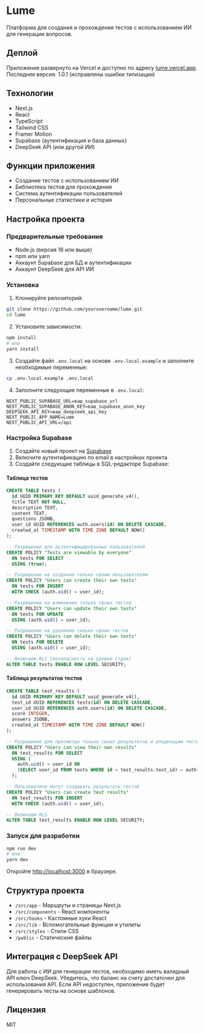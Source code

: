 # Lume

Платформа для создания и прохождения тестов с использованием ИИ для генерации вопросов.

## Деплой

Приложение развернуто на Vercel и доступно по адресу [lume.vercel.app](https://lume.vercel.app).
Последняя версия: 1.0.1 (исправлены ошибки типизации)

## Технологии

- Next.js
- React
- TypeScript
- Tailwind CSS
- Framer Motion
- Supabase (аутентификация и база данных)
- DeepSeek API (или другой ИИ)

## Функции приложения

- Создание тестов с использованием ИИ
- Библиотека тестов для прохождения
- Система аутентификации пользователей
- Персональные статистики и история

## Настройка проекта

### Предварительные требования

- Node.js (версия 18 или выше)
- npm или yarn
- Аккаунт Supabase для БД и аутентификации
- Аккаунт DeepSeek для API ИИ

### Установка

1. Клонируйте репозиторий:
```bash
git clone https://github.com/yourusername/lume.git
cd lume
```

2. Установите зависимости:
```bash
npm install
# или
yarn install
```

3. Создайте файл `.env.local` на основе `.env.local.example` и заполните необходимые переменные:
```bash
cp .env.local.example .env.local
```

4. Заполните следующие переменные в `.env.local`:
```
NEXT_PUBLIC_SUPABASE_URL=ваш_supabase_url
NEXT_PUBLIC_SUPABASE_ANON_KEY=ваш_supabase_anon_key
DEEPSEEK_API_KEY=ваш_deepseek_api_key
NEXT_PUBLIC_APP_NAME=Lume
NEXT_PUBLIC_API_URL=/api
```

### Настройка Supabase

1. Создайте новый проект на [Supabase](https://supabase.com/)
2. Включите аутентификацию по email в настройках проекта
3. Создайте следующие таблицы в SQL-редакторе Supabase:

#### Таблица тестов
```sql
CREATE TABLE tests (
  id UUID PRIMARY KEY DEFAULT uuid_generate_v4(),
  title TEXT NOT NULL,
  description TEXT,
  content TEXT,
  questions JSONB,
  user_id UUID REFERENCES auth.users(id) ON DELETE CASCADE,
  created_at TIMESTAMP WITH TIME ZONE DEFAULT NOW()
);

-- Разрешение для аутентифицированных пользователей
CREATE POLICY "Tests are viewable by everyone" 
  ON tests FOR SELECT 
  USING (true);

-- Разрешение на создание только своим пользователям
CREATE POLICY "Users can create their own tests" 
  ON tests FOR INSERT 
  WITH CHECK (auth.uid() = user_id);

-- Разрешение на изменение только своих тестов
CREATE POLICY "Users can update their own tests" 
  ON tests FOR UPDATE 
  USING (auth.uid() = user_id);

-- Разрешение на удаление только своих тестов
CREATE POLICY "Users can delete their own tests" 
  ON tests FOR DELETE 
  USING (auth.uid() = user_id);

-- Включаем RLS (безопасность на уровне строк)
ALTER TABLE tests ENABLE ROW LEVEL SECURITY;
```

#### Таблица результатов тестов
```sql
CREATE TABLE test_results (
  id UUID PRIMARY KEY DEFAULT uuid_generate_v4(),
  test_id UUID REFERENCES tests(id) ON DELETE CASCADE,
  user_id UUID REFERENCES auth.users(id) ON DELETE CASCADE,
  score INTEGER,
  answers JSONB,
  created_at TIMESTAMP WITH TIME ZONE DEFAULT NOW()
);

-- Разрешение для просмотра только своих результатов и владельцам тестов
CREATE POLICY "Users can view their own results" 
  ON test_results FOR SELECT 
  USING (
    auth.uid() = user_id OR 
    (SELECT user_id FROM tests WHERE id = test_results.test_id) = auth.uid()
  );

-- Пользователи могут создавать результаты тестов
CREATE POLICY "Users can create test results" 
  ON test_results FOR INSERT 
  WITH CHECK (auth.uid() = user_id);

-- Включаем RLS
ALTER TABLE test_results ENABLE ROW LEVEL SECURITY;
```

### Запуск для разработки

```bash
npm run dev
# или
yarn dev
```

Откройте [http://localhost:3000](http://localhost:3000) в браузере.

## Структура проекта

- `/src/app` - Маршруты и страницы Next.js
- `/src/components` - React компоненты
- `/src/hooks` - Кастомные хуки React
- `/src/lib` - Вспомогательные функции и утилиты
- `/src/styles` - Стили CSS
- `/public` - Статические файлы

## Интеграция с DeepSeek API

Для работы с ИИ для генерации тестов, необходимо иметь валидный API ключ DeepSeek. Убедитесь, что баланс на счету достаточен для использования API. Если API недоступен, приложение будет генерировать тесты на основе шаблонов.

## Лицензия

MIT
